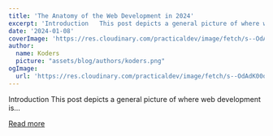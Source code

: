 ```yaml
---
title: 'The Anatomy of the Web Development in 2024'
excerpt: 'Introduction   This post depicts a general picture of where web development is...'
date: '2024-01-08'
coverImage: 'https://res.cloudinary.com/practicaldev/image/fetch/s--OdAdK00o--/c_imagga_scale,f_auto,fl_progressive,h_420,q_auto,w_1000/https://dev-to-uploads.s3.amazonaws.com/uploads/articles/aqwu3276k9gjxb6zvxmc.jpg'
author:
  name: Koders
  picture: "assets/blog/authors/koders.png"
ogImage:
  url: 'https://res.cloudinary.com/practicaldev/image/fetch/s--OdAdK00o--/c_imagga_scale,f_auto,fl_progressive,h_420,q_auto,w_1000/https://dev-to-uploads.s3.amazonaws.com/uploads/articles/aqwu3276k9gjxb6zvxmc.jpg'
---
```


Introduction   This post depicts a general picture of where web development is...

[Read more](https://dev.to/refine/the-anatomy-of-the-web-development-in-2024-4mi3)
